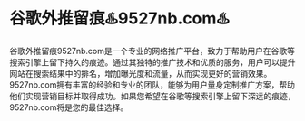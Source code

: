 # 谷歌外推留痕♨️9527nb.com♨️

谷歌外推留痕9527nb.com是一个专业的网络推广平台，致力于帮助用户在谷歌等搜索引擎上留下持久的痕迹。通过其独特的推广技术和优质的服务，用户可以提升网站在搜索结果中的排名，增加曝光度和流量，从而实现更好的营销效果。9527nb.com拥有丰富的经验和专业的团队，能够为用户量身定制推广方案，帮助他们实现营销目标并取得成功。如果您希望在谷歌等搜索引擎上留下深远的痕迹，9527nb.com将是您的最佳选择。